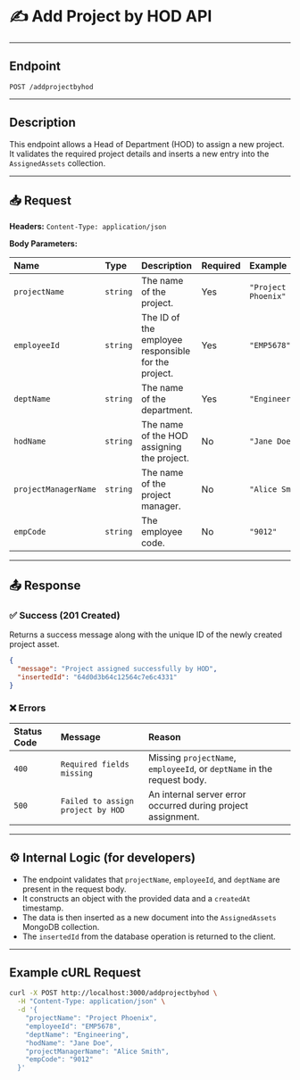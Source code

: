 # ✍️ Add Project by HOD API

---

## Endpoint
`POST /addprojectbyhod`

---

## Description
This endpoint allows a Head of Department (HOD) to assign a new project. It validates the required project details and inserts a new entry into the `AssignedAssets` collection.

---

## 📥 Request

**Headers:**
`Content-Type: application/json`

**Body Parameters:**

| Name | Type | Description | Required | Example |
| :--- | :--- | :--- | :--- | :--- |
| `projectName` | `string` | The name of the project. | Yes | `"Project Phoenix"` |
| `employeeId` | `string` | The ID of the employee responsible for the project. | Yes | `"EMP5678"` |
| `deptName` | `string` | The name of the department. | Yes | `"Engineering"` |
| `hodName` | `string` | The name of the HOD assigning the project. | No | `"Jane Doe"` |
| `projectManagerName` | `string` | The name of the project manager. | No | `"Alice Smith"` |
| `empCode` | `string` | The employee code. | No | `"9012"` |

---

## 📤 Response

### ✅ Success (201 Created)
Returns a success message along with the unique ID of the newly created project asset.

```json
{
  "message": "Project assigned successfully by HOD",
  "insertedId": "64d0d3b64c12564c7e6c4331"
}
```

### ❌ Errors

| Status Code | Message | Reason |
| :--- | :--- | :--- |
| `400` | `Required fields missing` | Missing `projectName`, `employeeId`, or `deptName` in the request body. |
| `500` | `Failed to assign project by HOD` | An internal server error occurred during project assignment. |

---

## ⚙️ Internal Logic (for developers)
* The endpoint validates that `projectName`, `employeeId`, and `deptName` are present in the request body.
* It constructs an object with the provided data and a `createdAt` timestamp.
* The data is then inserted as a new document into the `AssignedAssets` MongoDB collection.
* The `insertedId` from the database operation is returned to the client.

---

## Example cURL Request

```sh
curl -X POST http://localhost:3000/addprojectbyhod \
  -H "Content-Type: application/json" \
  -d '{
    "projectName": "Project Phoenix",
    "employeeId": "EMP5678",
    "deptName": "Engineering",
    "hodName": "Jane Doe",
    "projectManagerName": "Alice Smith",
    "empCode": "9012"
  }'

